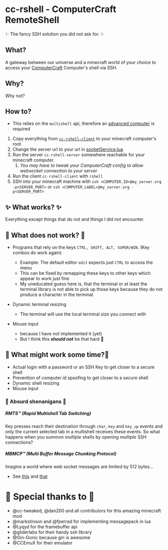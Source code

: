 # cc-rshell - ComputerCraft RemoteShell

✨ The fancy SSH solution you did not ask for. ✨

## What?

A gateway between our universe and a minecraft world of your choice to access your
[ComputerCraft](https://github.com/cc-tweaked/CC-Tweaked) Computer's shell via SSH.

## Why?

Why not?

## How to?

- This relies on the `multishell` api, therefore
  an [advanced computer](http://www.computercraft.info/wiki/Advanced_Computer) is required

1. Copy everything from [`cc-rshell-client`](cc-rshell-client) to your minecraft computer's root
2. Change the server url to your url in [socketService.lua](cc-rshell-client/rshell-internal/socketService.lua)
3. Run the server `cc-rshell-server` somewhere reachable for your minecraft computer.
    1. _You may have to tweak your ComputerCraft config to allow websocket connection to your server_
4. Run the client `cc-rshell-client` with `rshell`
5. SSH into your minecraft machine with `ssh <COMPUTER_ID>@my_server.org -p<SERVER_PORT>`
   or `ssh <COMPUTER_LABEL>@my_server.org -p<SERVER_PORT>`

## ✨ What works? ✨

Everything except things that do not and things I did not encounter.

## 🐛 What does not work? 🐛

- Programs that rely on the keys `CTRL, SHIFT, ALT, SUPER/WIN`. (Key combos do work again)
    - Example: The default editor `edit` expects just `CTRL` to access the menu
    - This can be fixed by remapping these keys to other keys which appear to work just fine
    - My uneducated guess here is, that the terminal or at least the terminal library is not able to pick up those keys
      because they do not produce a character in the terminal.

- Dynamic terminal resizing
    - The terminal will use the local terminal size you connect with

- Mouse input
    - because I have not implemented it (yet)
    - But I think this _**should not**_ be that hard 🤞

## 🤞 What might work some time?🤞

- Actual login with a password or an SSH Key to get closer to a secure shell
- Prevention of computer id spoofing to get closer to a secure shell
- Dynamic shell resizing
- Mouse input

### 🤫 Absurd shenanigans 🤫

##### RMTS™ (Rapid Multishell Tab Switching)

Key presses reach their destination through `char`, `key` and `key_up` events and only the current selected tab in a
multishell receives these events. So what happens when you summon
_multiple_ shells by opening _multiple_ SSH connections?

##### MBMCP™ (Multi Buffer Message Chunking Protocol)

Imagine a world where web socket messages are limited by 512 bytes...

- See [this](cc-rshell-server/sockets/messages/messages.go) and [that](cc-rshell-client/rshell-internal/utils.lua)

# 💛 Special thanks to 💛

- @cc-tweaked, @dan200 and all contributors for this amazing minecraft mod
- @markstinson and @fperrad for implementing messagepack in lua
- @Lyqyd for the framebuffer api
- @gliderlabs for their handy ssh library
- @Gin-Gonic because gin is awesome
- @CCEmuX for their emulator